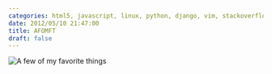 ```yaml
---
categories: html5, javascript, linux, python, django, vim, stackoverflow, git, bash, amiga
date: 2012/05/10 21:47:00
title: AFOMFT
draft: false
---
```


![A few of my favorite things](/img/017/afomft.png)
